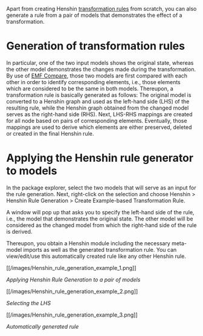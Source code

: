 Apart from creating Henshin [transformation rules](https://wiki.eclipse.org/Henshin/Transformation_Meta-Model#Basic_building_blocks:_Rules) from scratch, you can also generate a rule from a pair of models that demonstrates the effect of a transformation.

# Generation of transformation rules

In particular, one of the two input models shows the original state, whereas the other model demonstrates the changes made during the transformation. By use of [EMF Compare](https://wiki.eclipse.org/EMF_Compare), those two models are first compared with each other in order to identify corresponding elements, i.e., those elements which are considered to be the same in both models. Thereupon, a transformation rule is basically generated as follows: The original model is converted to a Henshin graph and used as the left-hand side (LHS) of the resulting rule, while the Henshin graph obtained from the changed model serves as the right-hand side (RHS). Next, LHS-RHS mappings are created for all node based on pairs of corresponding elements. Eventually, those mappings are used to derive which elements are either preserved, deleted or created in the final Henshin rule.

# Applying the Henshin rule generator to models

In the package explorer, select the two models that will serve as an input for the rule generation. Next, right-click on the selection and choose Henshin > Henshin Rule Generation > Create Example-based Transformation Rule.

A window will pop up that asks you to specify the left-hand side of the rule, i.e., the model that demonstrates the original state. The other model will be considered as the changed model from which the right-hand side of the rule is derived.

Thereupon, you obtain a Henshin module including the necessary meta-model imports as well as the generated transformation rule. You can view/edit/use this automatically created rule like any other Henshin rule.

[[/images/Henshin_rule_generation_example_1.png]]

_Applying Henshin Rule Generation to a pair of models_

[[/images/Henshin_rule_generation_example_2.png]]

_Selecting the LHS_

[[/images/Henshin_rule_generation_example_3.png]]

_Automatically generated rule_